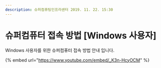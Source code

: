 ```yaml
---
description: 슈퍼컴퓨팅인프라센터 2019. 11. 22. 15:30
---
```


# 슈퍼컴퓨터 접속 방법 \[Windows 사용자]

Windows 사용자를 위한 슈퍼컴퓨터 접속 방법 안내 입니다.

{% embed url="https://www.youtube.com/embed/_K3n-HcyOCM" %}
